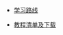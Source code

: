 
<!-- docs/_sidebar.md -->

- [学习路线](/document/study-route/study-route.md)

- [教程清单及下载](/document/sample-list/sample-list.md)

    
